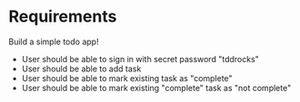 # Requirements

Build a simple todo app!

- User should be able to sign in with secret password "tddrocks"
- User should be able to add task
- User should be able to mark existing task as "complete"
- User should be able to mark existing "complete" task as "not complete"
